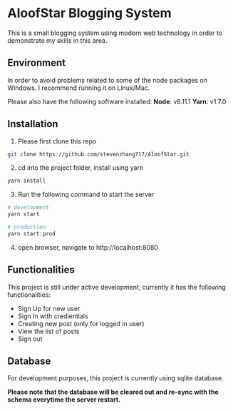 # AloofStar Blogging System

This is a small blogging system using modern web technology in order to demonstrate my skills in this area.

## Environment

In order to avoid problems related to some of the node packages on Windows. I recommend running it on Linux/Mac.

Please also have the following software installed:
**Node**: v8.11.1
**Yarn**: v1.7.0

## Installation

1.  Please first clone this repo

```bash
git clone https://github.com/stevenzhang717/AloofStar.git
```

2.  cd into the project folder, install using yarn

```bash
yarn install
```

3.  Run the following command to start the server

```bash
# development
yarn start

# production
yarn start:prod
```

4.  open browser, navigate to http://localhost:8080

## Functionalities

This project is still under active development, currently it has the following functionalities:

* Sign Up for new user
* Sign In with credientials
* Creating new post (only for logged in user)
* View the list of posts
* Sign out

## Database

For development purposes, this project is currently using sqlite database.

**Please note that the database will be cleared out and re-sync with the schema everytime the server restart.**
